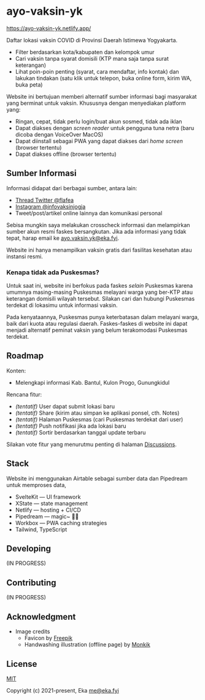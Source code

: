 # ayo-vaksin-yk

https://ayo-vaksin-yk.netlify.app/

Daftar lokasi vaksin COVID di Provinsi Daerah Istimewa Yogyakarta.

- Filter berdasarkan kota/kabupaten dan kelompok umur
- Cari vaksin tanpa syarat domisili (KTP mana saja tanpa surat keterangan)
- Lihat poin-poin penting (syarat, cara mendaftar, info kontak) dan lakukan tindakan (satu klik untuk telepon, buka online form, kirim WA, buka peta)

Website ini bertujuan memberi alternatif sumber informasi bagi masyarakat yang berminat untuk vaksin. Khususnya dengan menyediakan platform yang:

- Ringan, cepat, tidak perlu login/buat akun sosmed, tidak ada iklan
- Dapat diakses dengan *screen reader* untuk pengguna tuna netra (baru dicoba dengan VoiceOver MacOS)
- Dapat diinstall sebagai PWA yang dapat diakses dari *home screen* (browser tertentu)
- Dapat diakses offline (browser tertentu)


## Sumber Informasi

Informasi didapat dari berbagai sumber, antara lain:
- [Thread Twitter @flafea](https://twitter.com/flafea/status/1406119208501481486)
- [Instagram @infovaksinjogja](https://www.instagram.com/infovaksinjogja/)
- Tweet/post/artikel online lainnya dan komunikasi personal

Sebisa mungkin saya melakukan crosscheck informasi dan melampirkan sumber akun resmi faskes bersangkutan. Jika ada informasi yang tidak tepat, harap email ke ayo.vaksin.yk@eka.fyi.

Website ini hanya menampilkan vaksin gratis dari fasilitas kesehatan atau instansi resmi.

### Kenapa tidak ada Puskesmas?

Untuk saat ini, website ini berfokus pada faskes *selain* Puskesmas karena umumnya masing-masing Puskesmas melayani warga yang ber-KTP atau keterangan domisili wilayah tersebut. Silakan cari dan hubungi Puskesmas terdekat di lokasimu untuk informasi vaksin.

Pada kenyataannya, Puskesmas punya keterbatasan dalam melayani warga, baik dari kuota atau regulasi daerah. Faskes-faskes di website ini dapat menjadi alternatif peminat vaksin yang belum terakomodasi Puskesmas terdekat.


## Roadmap

Konten:
- Melengkapi informasi Kab. Bantul, Kulon Progo, Gunungkidul

Rencana fitur:
- *(tentatif)* User dapat submit lokasi baru
- *(tentatif)* Share (kirim atau simpan ke aplikasi ponsel, cth. Notes)
- *(tentatif)* Halaman Puskesmas (cari Puskesmas terdekat dari user)
- *(tentatif)* Push notifikasi jika ada lokasi baru
- *(tentatif)* Sortir berdasarkan tanggal update terbaru

Silakan vote fitur yang menurutmu penting di halaman [Discussions](https://github.com/ekafyi/ayo-vaksin-yk/discussions).


## Stack

Website ini menggunakan Airtable sebagai sumber data dan Pipedream untuk memproses data, 

- SvelteKit — UI framework
- XState — state management
- Netlify — hosting + CI/CD
- Pipedream — magic~ 🎩✨ 
- Workbox — PWA caching strategies
- Tailwind, TypeScript


## Developing

(IN PROGRESS)


## Contributing

(IN PROGRESS)


## Acknowledgment

- Image credits
	- Favicon by [Freepik](https://www.freepik.com/)
	- Handwashing illustration (offline page) by [Monkik](https://www.flaticon.com/authors/monkik)

  
## License

[MIT](http://opensource.org/licenses/MIT)

Copyright (c) 2021-present, Eka <me@eka.fyi>